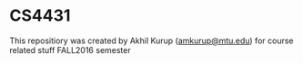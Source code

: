 # CS4431
This repositiory was created by Akhil Kurup (amkurup@mtu.edu) for course related stuff
FALL2016 semester
